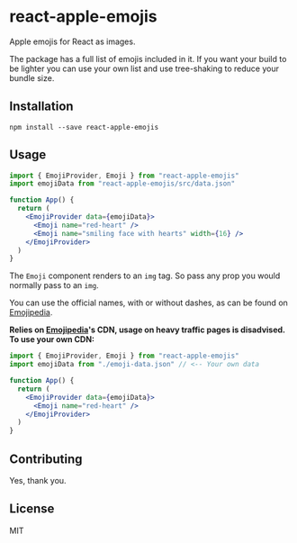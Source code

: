 # react-apple-emojis

Apple emojis for React as images.

The package has a full list of emojis included in it. If you want your build to be lighter you can use your own list and use tree-shaking to reduce your bundle size.

## Installation

```
npm install --save react-apple-emojis
```

## Usage

```jsx
import { EmojiProvider, Emoji } from "react-apple-emojis"
import emojiData from "react-apple-emojis/src/data.json"

function App() {
  return (
    <EmojiProvider data={emojiData}>
      <Emoji name="red-heart" />
      <Emoji name="smiling face with hearts" width={16} />
    </EmojiProvider>
  )
}
```

The `Emoji` component renders to an `img` tag. So pass any prop you would normally pass to an `img`.

You can use the official names, with or without dashes, as can be found on [Emojipedia](https://emojipedia.org).

**Relies on [Emojipedia](https://emojipedia.org)'s CDN, usage on heavy traffic pages is disadvised. To use your own CDN:**

```jsx
import { EmojiProvider, Emoji } from "react-apple-emojis"
import emojiData from "./emoji-data.json" // <-- Your own data

function App() {
  return (
    <EmojiProvider data={emojiData}>
      <Emoji name="red-heart" />
    </EmojiProvider>
  )
}
```

## Contributing

Yes, thank you.

## License

MIT
